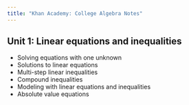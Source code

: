 ```yaml
---
title: "Khan Academy: College Algebra Notes"
---
```


## Unit 1: Linear equations and inequalities

- Solving equations with one unknown
- Solutions to linear equations
- Multi-step linear inequalities
- Compound inequalities
- Modeling with linear equations and inequalities
- Absolute value equations
